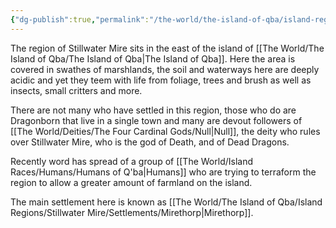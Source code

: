 ```yaml
---
{"dg-publish":true,"permalink":"/the-world/the-island-of-qba/island-regions/stillwater-mire/stillwater-mire/"}
---
```


The region of Stillwater Mire sits in the east of the island of [[The World/The Island of Qba/The Island of Qba\|The Island of Qba]]. Here the area is covered in swathes of marshlands, the soil and waterways here are deeply acidic and yet they teem with life from foliage, trees and brush as well as insects, small critters and more.

There are not many who have settled in this region, those who do are Dragonborn that live in a single town and many are devout followers of [[The World/Deities/The Four Cardinal Gods/Null\|Null]], the deity who rules over Stillwater Mire, who is the god of Death, and of Dead Dragons. 

Recently word has spread of a group of [[The World/Island Races/Humans/Humans of Q'ba\|Humans]] who are trying to terraform the region to allow a greater amount of farmland on the island.

The main settlement here is known as [[The World/The Island of Qba/Island Regions/Stillwater Mire/Settlements/Mirethorp\|Mirethorp]].

